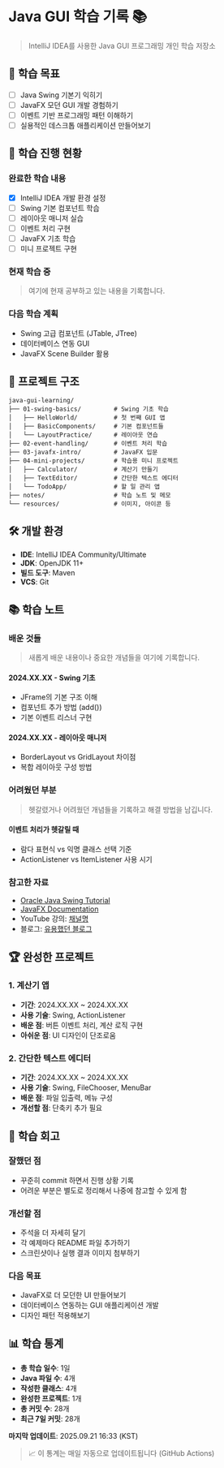 # Java GUI 학습 기록 📚

> IntelliJ IDEA를 사용한 Java GUI 프로그래밍 개인 학습 저장소

## 🎯 학습 목표
- [ ] Java Swing 기본기 익히기
- [ ] JavaFX 모던 GUI 개발 경험하기
- [ ] 이벤트 기반 프로그래밍 패턴 이해하기
- [ ] 실용적인 데스크톱 애플리케이션 만들어보기

## 📝 학습 진행 현황

### 완료한 학습 내용
- [x] IntelliJ IDEA 개발 환경 설정
- [ ] Swing 기본 컴포넌트 학습
- [ ] 레이아웃 매니저 실습
- [ ] 이벤트 처리 구현
- [ ] JavaFX 기초 학습
- [ ] 미니 프로젝트 구현

### 현재 학습 중
> 여기에 현재 공부하고 있는 내용을 기록합니다.

### 다음 학습 계획
- Swing 고급 컴포넌트 (JTable, JTree)
- 데이터베이스 연동 GUI
- JavaFX Scene Builder 활용

## 📁 프로젝트 구조
```
java-gui-learning/
├── 01-swing-basics/         # Swing 기초 학습
│   ├── HelloWorld/          # 첫 번째 GUI 앱
│   ├── BasicComponents/     # 기본 컴포넌트들
│   └── LayoutPractice/      # 레이아웃 연습
├── 02-event-handling/       # 이벤트 처리 학습
├── 03-javafx-intro/         # JavaFX 입문
├── 04-mini-projects/        # 학습용 미니 프로젝트
│   ├── Calculator/          # 계산기 만들기
│   ├── TextEditor/          # 간단한 텍스트 에디터
│   └── TodoApp/             # 할 일 관리 앱
├── notes/                   # 학습 노트 및 메모
└── resources/               # 이미지, 아이콘 등
```

## 🛠 개발 환경
- **IDE**: IntelliJ IDEA Community/Ultimate
- **JDK**: OpenJDK 11+
- **빌드 도구**: Maven
- **VCS**: Git

## 📚 학습 노트

### 배운 것들
> 새롭게 배운 내용이나 중요한 개념들을 여기에 기록합니다.

#### 2024.XX.XX - Swing 기초
- JFrame의 기본 구조 이해
- 컴포넌트 추가 방법 (add())
- 기본 이벤트 리스너 구현

#### 2024.XX.XX - 레이아웃 매니저
- BorderLayout vs GridLayout 차이점
- 복합 레이아웃 구성 방법

### 어려웠던 부분
> 헷갈렸거나 어려웠던 개념들을 기록하고 해결 방법을 남깁니다.

#### 이벤트 처리가 헷갈릴 때
- 람다 표현식 vs 익명 클래스 선택 기준
- ActionListener vs ItemListener 사용 시기

### 참고한 자료
- [Oracle Java Swing Tutorial](https://docs.oracle.com/javase/tutorial/uiswing/)
- [JavaFX Documentation](https://openjfx.io/javadoc/11/)
- YouTube 강의: [채널명](링크)
- 블로그: [유용했던 블로그](링크)

## 🏆 완성한 프로젝트

### 1. 계산기 앱
- **기간**: 2024.XX.XX ~ 2024.XX.XX
- **사용 기술**: Swing, ActionListener
- **배운 점**: 버튼 이벤트 처리, 계산 로직 구현
- **아쉬운 점**: UI 디자인이 단조로움

### 2. 간단한 텍스트 에디터
- **기간**: 2024.XX.XX ~ 2024.XX.XX  
- **사용 기술**: Swing, FileChooser, MenuBar
- **배운 점**: 파일 입출력, 메뉴 구성
- **개선할 점**: 단축키 추가 필요

## 🤔 학습 회고

### 잘했던 점
- 꾸준히 commit 하면서 진행 상황 기록
- 어려운 부분은 별도로 정리해서 나중에 참고할 수 있게 함

### 개선할 점  
- 주석을 더 자세히 달기
- 각 예제마다 README 파일 추가하기
- 스크린샷이나 실행 결과 이미지 첨부하기

### 다음 목표
- JavaFX로 더 모던한 UI 만들어보기
- 데이터베이스 연동하는 GUI 애플리케이션 개발
- 디자인 패턴 적용해보기

## 📊 학습 통계
- **총 학습 일수**: 1일
- **Java 파일 수**: 4개
- **작성한 클래스**: 4개
- **완성한 프로젝트**: 1개
- **총 커밋 수**: 28개
- **최근 7일 커밋**: 28개

**마지막 업데이트**: 2025.09.21 16:33 (KST)

> 📈 이 통계는 매일 자동으로 업데이트됩니다 (GitHub Actions)
